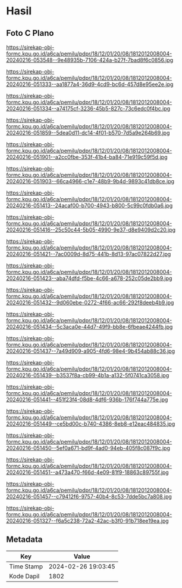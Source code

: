 # Hasil

## Foto C Plano

https://sirekap-obj-formc.kpu.go.id/a6ca/pemilu/pdpr/18/12/01/20/08/1812012008004-20240216-053548--9e48935b-7106-424a-b27f-7bad8f6c0856.jpg

https://sirekap-obj-formc.kpu.go.id/a6ca/pemilu/pdpr/18/12/01/20/08/1812012008004-20240216-051333--aa1877a4-36d9-4cd9-bc6d-457d8e95ee2e.jpg

https://sirekap-obj-formc.kpu.go.id/a6ca/pemilu/pdpr/18/12/01/20/08/1812012008004-20240216-051334--a74175cf-3236-45b5-827c-73c6edc0f4bc.jpg

https://sirekap-obj-formc.kpu.go.id/a6ca/pemilu/pdpr/18/12/01/20/08/1812012008004-20240216-051859--5dea0d11-dc14-4f01-b570-7d5a9e264b69.jpg

https://sirekap-obj-formc.kpu.go.id/a6ca/pemilu/pdpr/18/12/01/20/08/1812012008004-20240216-051901--a2cc0fbe-353f-41b4-ba84-71e919c59f5d.jpg

https://sirekap-obj-formc.kpu.go.id/a6ca/pemilu/pdpr/18/12/01/20/08/1812012008004-20240216-051903--66ca4966-c1e7-48b9-9b4d-9893c41db8ce.jpg

https://sirekap-obj-formc.kpu.go.id/a6ca/pemilu/pdpr/18/12/01/20/08/1812012008004-20240216-051413--24acaf00-b700-4943-b800-5c99c0fdb0a6.jpg

https://sirekap-obj-formc.kpu.go.id/a6ca/pemilu/pdpr/18/12/01/20/08/1812012008004-20240216-051416--25c50c44-5b05-4990-9e37-d8e9409d2c20.jpg

https://sirekap-obj-formc.kpu.go.id/a6ca/pemilu/pdpr/18/12/01/20/08/1812012008004-20240216-051421--7ac0009d-8d75-441b-8d13-97ac07822d27.jpg

https://sirekap-obj-formc.kpu.go.id/a6ca/pemilu/pdpr/18/12/01/20/08/1812012008004-20240216-051423--aba74dfd-f5be-4c66-a678-252c05de2bb9.jpg

https://sirekap-obj-formc.kpu.go.id/a6ca/pemilu/pdpr/18/12/01/20/08/1812012008004-20240216-051432--9d060ebe-0272-4f66-ac66-292f8deeb4b9.jpg

https://sirekap-obj-formc.kpu.go.id/a6ca/pemilu/pdpr/18/12/01/20/08/1812012008004-20240216-051434--5c3aca0e-44d7-49f9-bb8e-6fbeae4244fb.jpg

https://sirekap-obj-formc.kpu.go.id/a6ca/pemilu/pdpr/18/12/01/20/08/1812012008004-20240216-051437--7a49d909-a905-4fd6-98e4-9b454ab88c36.jpg

https://sirekap-obj-formc.kpu.go.id/a6ca/pemilu/pdpr/18/12/01/20/08/1812012008004-20240216-051439--b3537f8a-cb99-4b1a-a132-5f0741ca3058.jpg

https://sirekap-obj-formc.kpu.go.id/a6ca/pemilu/pdpr/18/12/01/20/08/1812012008004-20240216-051441--451f23f4-08d8-4df6-936b-176f744a775e.jpg

https://sirekap-obj-formc.kpu.go.id/a6ca/pemilu/pdpr/18/12/01/20/08/1812012008004-20240216-051449--ce5bd00c-b740-4386-8eb8-e12eac484835.jpg

https://sirekap-obj-formc.kpu.go.id/a6ca/pemilu/pdpr/18/12/01/20/08/1812012008004-20240216-051450--5ef0a671-bd9f-4ad0-94eb-405f8c087f9c.jpg

https://sirekap-obj-formc.kpu.go.id/a6ca/pemilu/pdpr/18/12/01/20/08/1812012008004-20240216-051451--a473a470-f66d-4e09-81f9-18863c89755f.jpg

https://sirekap-obj-formc.kpu.go.id/a6ca/pemilu/pdpr/18/12/01/20/08/1812012008004-20240216-051457--c79412f6-9757-40b4-8c53-7dde5bc7a808.jpg

https://sirekap-obj-formc.kpu.go.id/a6ca/pemilu/pdpr/18/12/01/20/08/1812012008004-20240216-051327--f6a5c238-72a2-42ac-b3f0-91b718ee19ea.jpg


## Metadata

| Key        | Value               |
| ---------- | ------------------- |
| Time Stamp | 2024-02-26 19:03:45 |
| Kode Dapil | 1802                |



